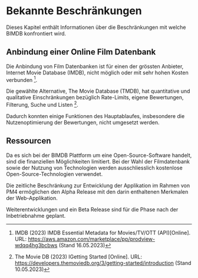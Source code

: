 # Bekannte Beschränkungen

Dieses Kapitel enthält Informationen über die Beschränkungen mit welche BIMDB konfrontiert wird.

## Anbindung einer Online Film Datenbank

Die Anbindung von Film Datenbanken ist für einen der grössten Anbieter, Internet Movie Database (IMDB), nicht möglich oder mit sehr hohen Kosten verbunden [^1]. 

Die gewählte Alternative, The Movie Database (TMDB), hat quantitative und qualitative Einschränkungen bezüglich Rate-Limits, eigene Bewertungen, Filterung, Suche und Listen [^2].

Dadurch konnten einige Funktionen des Hauptablaufes, insbesondere die Nutzenoptimierung der Bewertungen, nicht umgesetzt werden.

## Ressourcen

Da es sich bei der BIMDB Plattform um eine Open-Source-Software handelt, sind die finanziellen Möglichkeiten limitiert. Bei der Wahl der Filmdatenbank sowie der Nutzung von Technologien werden ausschliesslich kostenlose Open-Source-Technologien verwendet. 

Die zeitliche Beschränkung zur Entwicklung der Applikation im Rahmen von PM4 ermöglichen den Alpha Release mit den darin enthaltenen Merkmalen der Web-Applikation.

Weiterentwicklungen und ein Beta Release sind für die Phase nach der Inbetriebnahme geplant.




[^1]: IMDB (2023) IMDB Essential Metadata for Movies/TV/OTT (API)[Online]. URL: https://aws.amazon.com/marketplace/pp/prodview-wdqq4hg3bcbws (Stand 16.05.2023)

[^2]: The Movie DB (2023) IGetting Started [Online]. URL: https://developers.themoviedb.org/3/getting-started/introduction (Stand 10.05.2023)